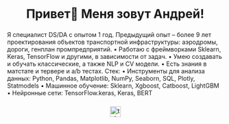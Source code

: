 ###

<h1 align="center">Привет👋 Меня зовут Андрей!</h1>

###

Я специалист DS/DA с опытом 1 год. Предыдущий опыт –  более 9 лет проектирования объектов транспортной инфраструктуры: аэродромы, дороги, генплан промпредприятий.
•	Работаю с фреймворками Sklearn, Keras, TensorFlow и другими, в зависимости от задач.
•	Умею создавать и обучать классические, а также NLP и CV модели.
•	Есть знания в матстате и тервере и a/b тестах.
Стек:
•	Инструменты для анализа данных: Python, Pandas, Matplotlib, NumPy, Seaborn, SQL, Plotly, Statmodels
•	Машинное обучение: Sklearn, Xgboost, Catboost, LightGBM
•	Нейронные сети: TensorFlow.keras, Keras, BERT

###
<div align="center">
  <a href="https://t.me/ivan_sbis" target="_blank">
    <img src="https://img.shields.io/static/v1?message=Telegram&logo=telegram&label=&color=2CA5E0&logoColor=white&labelColor=&style=for-the-badge" height="25" alt="telegram logo"  />
  </a>
</div>

###
<!--
**ivanovandrey19spb-sbis/ivanovandrey19spb-sbis** is a ✨ _special_ ✨ repository because its `README.md` (this file) appears on your GitHub profile.

Here are some ideas to get you started:

- 🔭 I’m currently working on ...
- 🌱 I’m currently learning ...
- 👯 I’m looking to collaborate on ...
- 🤔 I’m looking for help with ...
- 💬 Ask me about ...
- 📫 How to reach me: ...
- 😄 Pronouns: ...
- ⚡ Fun fact: ...
-->
